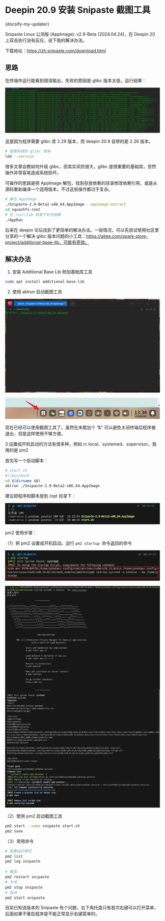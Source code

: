 # Deepin 20.9 安装 Snipaste 截图工具

{docsify-my-updater}

Snipaste Linux 公测版 (AppImage): v2.9-Beta (2024.04.24)，在 Deepin 20 上双击执行没有反应，说下我的解决办法。

下载地址：https://zh.snipaste.com/download.html



## 思路

在终端中运行能看到错误输出，失败的原因是 glibc 版本太低，运行结果：

![image-20240629132309663](./install-snipaste-on-deepin20.assets/image-20240629132309663.png)

这是因为程序需要 glibc 库 2.29 版本，而 deepin 20.9 自带的是 2.28 版本。

```bash
# 查看系统的 glibc 版本
ldd --version
```

很多文章会教如何升级 glibc，但其实风险很大，glibc 是很重要的基础库，贸然操作非常容易造成系统损坏。

可操作的思路是把 AppImage 解包，找到存放依赖的目录修改依赖引用，或是从源码重新编译一个适用版本。不过这些操作都过于复杂。

```bash
# 解包 AppImage
./Snipaste-2.9-Beta2-x86_64.AppImage --appimage-extract
cd squashfs-root
# 在 /usr/lib 目录下补充依赖
./AppRun
```

后来在 deepin 论坛找到了更简单的解决办法。一般情况，可以先尝试使用社区里分享的一个解决 glibc 版本问题的小工具：https://gitee.com/spark-store-project/additional-base-lib，可能有奇效。



## 解决办法

1. 安装 Additional Base Lib 附加基础库工具

```bash
sudo apt install additional-base-lib
```

2. 使用 ablrun 启动截图工具

![image-20240629171457492](./install-snipaste-on-deepin20.assets/image-20240629171457492.png)

![image-20240629133512971](./install-snipaste-on-deepin20.assets/image-20240629133512971.png)

现在已经可以使用截图工具了，虽然在末尾加个 “&” 可以避免关闭终端后程序被退出，但是这样使用不够方便。

3.设置成开机启动的方法有很多种，例如 rc.local、systemed、supervisor，我用的是 pm2

首先写一个启动脚本：

```bash
# start.sh
#!/bin/bash
cd $(dirname $0)
ablrun ./Snipaste-2.9-Beta2-x86_64.AppImage
```

建议把程序和脚本放到 /opt 目录下：

![image-20240630005414150](./install-snipaste-on-deepin20.assets/image-20240630005414150.png)

pm2 使用步骤：

（1）把 pm2 设置成开机启动。运行 `pm2 startup `命令返回的命令

![image-20240630005820617](./install-snipaste-on-deepin20.assets/image-20240630005820617.png)

![image-20240630010115637](./install-snipaste-on-deepin20.assets/image-20240630010115637.png)

（2）使用 pm2 启动截图工具

```bash
pm2 start --name snipaste start.sh
pm2 save
```

（3）常用命令

```bash
# 查看运行情况
pm2 list
pm2 log snipaste

# 重启
pm2 restart snipaste
# 关闭
pm2 stop snipaste
# 启动
pm2 start snipaste
```

目前已知该版本的 Snipaste 有个问题，右下角托盘只有首次右键可以打开菜单，后面如果不重启程序是不能正常显示右键菜单的。
